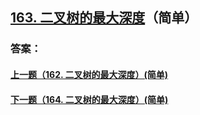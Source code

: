 ## [163. 二叉树的最大深度](https://leetcode-cn.com/problems/merge-two-sorted-lists/)（简单）





### 答案：



#### [上一题（162. 二叉树的最大深度）(简单)](https://github.com/sdwwld/leetCode/blob/master/src/main/java/com/wld/java/leetcode/leetCode0162.md)

#### [下一题（164. 二叉树的最大深度）(简单)](https://github.com/sdwwld/leetCode/blob/master/src/main/java/com/wld/java/leetcode/leetCode0164.md)